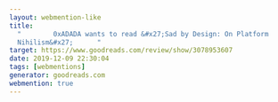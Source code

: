 ```yaml
---
layout: webmention-like
title:
  "        0xADADA wants to read &#x27;Sad by Design: On Platform
  Nihilism&#x27;      "
target: https://www.goodreads.com/review/show/3078953607
date: 2019-12-09 22:30:04
tags: [webmentions]
generator: goodreads.com
webmention: true
---
```

